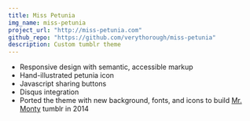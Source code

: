 ```yaml
---
title: Miss Petunia
img_name: miss-petunia
project_url: "http://miss-petunia.com"
github_repo: "https://github.com/verythorough/miss-petunia"
description: Custom tumblr theme
---
```


* Responsive design with semantic, accessible markup
* Hand-illustrated petunia icon
* Javascript sharing buttons
* Disqus integration
* Ported the theme with new background, fonts, and icons to build <a href="http://mr-monty.com">Mr. Monty</a> tumblr in 2014